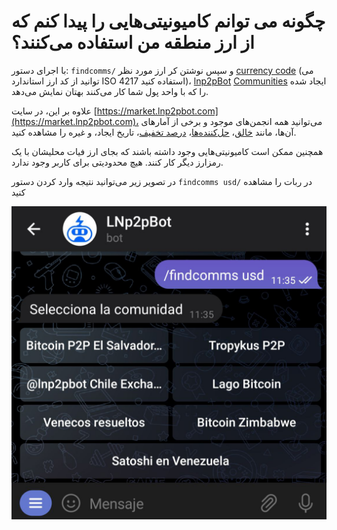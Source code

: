 # چگونه می توانم کامیونیتی‌هایی را پیدا کنم که از ارز منطقه من استفاده می‌کنند؟

با اجرای دستور: `findcomms/` و سپس نوشتن کر ارز مورد نظر [currency code](./in-which-countries-is-it-available.md) (می توانید از کد ارز استاندارد ISO 4217 استفاده کنید)، [lnp2pBot]( https://t.me/lnp2pBot) [Communities](./communities.md) ایجاد شده را که با واحد پول شما کار می‌کنند بهتان نمایش می‌دهد.

علاوه بر این، در سایت [https://market.lnp2pbot.com](https://market.lnp2pbot.com)، می‌توانید همه انجمن‌های موجود و برخی از آمارهای آن‌ها، مانند [خالق](./benevolent-dictator.md)، [حل‌کننده‌ها](./what-is-a-solver.md)، [درصد تخفیف](./incentives.md)، تاریخ ایجاد، و غیره را مشاهده کنید.

همچنین ممکن است کامیونیتی‌هایی وجود داشته باشند که بجای ارز فیات محلیشان با یک رمزارز دیگر کار کنند. هیچ محدودیتی برای کاربر وجود ندارد.

در تصویر زیر می‌توانید نتیجه وارد کردن دستور `findcomms usd/` در ربات را مشاهده کنید

![Find Community Capture](./assets/images/findcomms.jpg)
